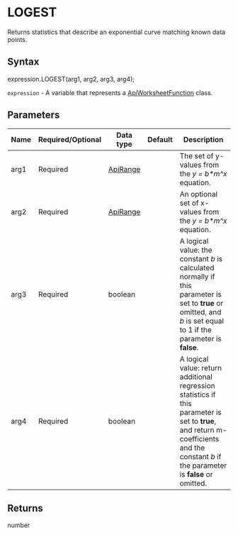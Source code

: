 # LOGEST

Returns statistics that describe an exponential curve matching known data points.

## Syntax

expression.LOGEST(arg1, arg2, arg3, arg4);

`expression` - A variable that represents a [ApiWorksheetFunction](../ApiWorksheetFunction.md) class.

## Parameters

| **Name** | **Required/Optional** | **Data type** | **Default** | **Description** |
| ------------- | ------------- | ------------- | ------------- | ------------- |
| arg1 | Required | [ApiRange](../../ApiRange/ApiRange.md) |  | The set of y-values from the <em>y = b*m^x</em> equation. |
| arg2 | Required | [ApiRange](../../ApiRange/ApiRange.md) |  | An optional set of x-values from the <em>y = b*m^x</em> equation. |
| arg3 | Required | boolean |  | A logical value: the constant <em>b</em> is calculated normally if this parameter is set to **true** or omitted, and <em>b</em> is set equal to 1 if the parameter is **false**. |
| arg4 | Required | boolean |  | A logical value: return additional regression statistics if this parameter is set to **true**, and return m-coefficients and the constant <em>b</em> if the parameter is **false** or omitted. |

## Returns

number
